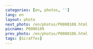 ```yaml
---
categories: [en, photos, '']
lang: en
layout: photo
next_photo: /en/photos/P0000108.html
picname: P0000109
prev_photo: /en/photos/P0000106.html
tags: [Giraffes]
---
```

